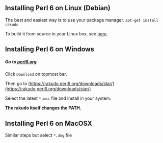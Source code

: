 ## Installing Perl 6 on Linux (Debian)

The best and easiest way is to use your package manager.
`apt-get install rakudo `

To build it from source in your Linux box, see [here](https://github.com/rakudo/rakudo#building-and-installing-rakudo).


## Installing Perl 6 on Windows 

##### Go to [perl6.org](https://perl6.org/)

Click `Download` on topmost bar.

Then go to [https://rakudo.perl6.org/downloads/star/](https://rakudo.perl6.org/downloads/star/)

Select the latest `*.msi` file and install in your system.

**The rakudo itself changes the PATH.**

## Installing Perl 6 on MacOSX

Similar steps but select `*.dmg` file







